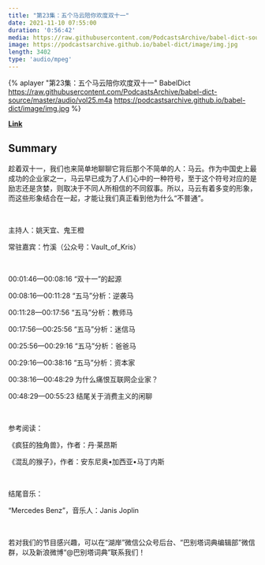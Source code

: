 ```yaml
---
title: "第23集：五个马云陪你欢度双十一"
date: 2021-11-10 07:55:00
duration: '0:56:42'
media: https://raw.githubusercontent.com/PodcastsArchive/babel-dict-source/master/audio/vol25.m4a
image: https://podcastsarchive.github.io/babel-dict/image/img.jpg
length: 3402
type: 'audio/mpeg'
---
```


{% aplayer "第23集：五个马云陪你欢度双十一" BabelDict  https://raw.githubusercontent.com/PodcastsArchive/babel-dict-source/master/audio/vol25.m4a https://podcastsarchive.github.io/babel-dict/image/img.jpg %}

**[Link](https://www.xiaoyuzhoufm.com/episode/618b7c84ceafa8518f898ced)**

## Summary
<p>趁着双十一，我们也来简单地聊聊它背后那个不简单的人：马云。作为中国史上最成功的企业家之一，马云早已成为了人们心中的一种符号，至于这个符号对应的是励志还是贪婪，则取决于不同人所相信的不同叙事。所以，马云有着多变的形象，而这些形象结合在一起，才能让我们真正看到他为什么“不普通”。</p><p><br /></p><p>主持人：姚天宜、鬼王橙</p><p>常驻嘉宾：竹溪（公众号：Vault_of_Kris）</p><p><br /></p><p>00:01:46—00:08:16 “双十一”的起源</p><p>00:08:16—00:11:28 “五马”分析：逆袭马</p><p>00:11:28—00:17:56 “五马”分析：教师马</p><p>00:17:56—00:25:56 “五马”分析：迷信马</p><p>00:25:56—00:29:16 “五马”分析：爸爸马</p><p>00:29:16—00:38:16 “五马”分析：资本家</p><p>00:38:16—00:48:29 为什么痛恨互联网企业家？</p><p>00:48:29—00:55:23 结尾关于消费主义的闲聊</p><p><br /></p><p>参考阅读：</p><p>《疯狂的独角兽》，作者：丹·莱昂斯</p><p>《混乱的猴子》，作者：安东尼奥•加西亚•马丁内斯</p><p><br /></p><p>结尾音乐：</p><p>“Mercedes Benz”，音乐人：Janis Joplin</p><p><br /></p><p>若对我们的节目感兴趣，可以在“湖岸”微信公众号后台、“巴别塔词典编辑部”微信群，以及新浪微博“@巴别塔词典”联系我们！</p>
    